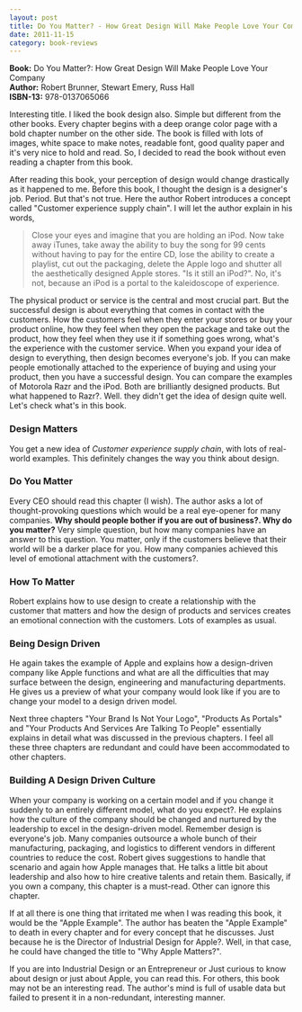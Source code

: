 ```yaml
---
layout: post
title: Do You Matter? - How Great Design Will Make People Love Your Company
date: 2011-11-15
category: book-reviews
---
```


**Book:** Do You Matter?: How Great Design Will Make People Love Your Company  
**Author:** Robert Brunner, Stewart Emery, Russ Hall  
**ISBN-13:** 978-0137065066

Interesting title. I liked the book design also. Simple but different from the other books. Every chapter begins with a deep orange color page with a bold chapter number on the other side. The book is filled with lots of images, white space to make notes, readable font, good quality paper and it's very nice to hold and read. So, I decided to read the book without even reading a chapter from this book.  
  
After reading this book, your perception of design would change drastically as it happened to me. Before this book, I thought the design is a designer's job. Period. But that's not true. Here the author Robert introduces a concept called "Customer experience supply chain". I will let the author explain in his words,  

> Close your eyes and imagine that you are holding an iPod. Now take away iTunes, take away the ability to buy the song for 99 cents without having to pay for the entire CD, lose the ability to create a playlist, cut out the packaging, delete the Apple logo and shutter all the aesthetically designed Apple stores. "Is it still an iPod?". No, it's not, because an iPod is a portal to the kaleidoscope of experience.  

The physical product or service is the central and most crucial part. But the successful design is about everything that comes in contact with the customers. How the customers feel when they enter your stores or buy your product online, how they feel when they open the package and take out the product, how they feel when they use it if something goes wrong, what's the experience with the customer service. When you expand your idea of design to everything, then design becomes everyone's job. If you can make people emotionally attached to the experience of buying and using your product, then you have a successful design. You can compare the examples of Motorola Razr and the iPod. Both are brilliantly designed products. But what happened to Razr?. Well. they didn't get the idea of design quite well.  
Let's check what's in this book.  
  
### Design Matters  
You get a new idea of *Customer experience supply chain*, with lots of real-world examples. This definitely changes the way you think about design.  
  
### Do You Matter  
Every CEO should read this chapter (I wish). The author asks a lot of thought-provoking questions which would be a real eye-opener for many companies. **Why should people bother if you are out of business?. Why do you matter?** Very simple question, but how many companies have an answer to this question. You matter, only if the customers believe that their world will be a darker place for you. How many companies achieved this level of emotional attachment with the customers?.  
  
### How To Matter  
Robert explains how to use design to create a relationship with the customer that matters and how the design of products and services creates an emotional connection with the customers. Lots of examples as usual.  
  
### Being Design Driven
He again takes the example of Apple and explains how a design-driven company like Apple functions and what are all the difficulties that may surface between the design, engineering and manufacturing departments. He gives us a preview of what your company would look like if you are to change your model to a design driven model.  
  
Next three chapters "Your Brand Is Not Your Logo", "Products As Portals" and "Your Products And Services Are Talking To People" essentially explains in detail what was discussed in the previous chapters. I feel all these three chapters are redundant and could have been accommodated to other chapters.  
  
### Building A Design Driven Culture  
When your company is working on a certain model and if you change it suddenly to an entirely different model, what do you expect?. He explains how the culture of the company should be changed and nurtured by the leadership to excel in the design-driven model. Remember design is everyone's job. Many companies outsource a whole bunch of their manufacturing, packaging, and logistics to different vendors in different countries to reduce the cost. Robert gives suggestions to handle that scenario and again how Apple manages that. He talks a little bit about leadership and also how to hire creative talents and retain them. Basically, if you own a company, this chapter is a must-read. Other can ignore this chapter.  
  
If at all there is one thing that irritated me when I was reading this book, it would be the "Apple Example". The author has beaten the "Apple Example" to death in every chapter and for every concept that he discusses. Just because he is the Director of Industrial Design for Apple?. Well, in that case, he could have changed the title to "Why Apple Matters?".  
  
If you are into Industrial Design or an Entrepreneur or Just curious to know about design or just about Apple, you can read this. For others, this book may not be an interesting read. The author's mind is full of usable data but failed to present it in a non-redundant, interesting manner.  
